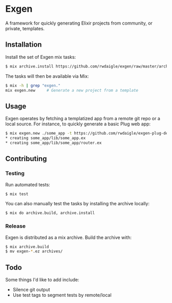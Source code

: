 # Exgen

A framework for quickly generating Elixir projects from community, or private, templates.

## Installation

Install the set of Exgen mix tasks:

```bash
$ mix archive.install https://github.com/rwdaigle/exgen/raw/master/archives/exgen-0.5.0.ez
```

The tasks will then be available via Mix:

```bash
$ mix -h | grep "exgen."
mix exgen.new     # Generate a new project from a template
```

## Usage

Exgen operates by fetching a templatized app from a remote git repo or a local source. For instance, to quickly generate a basic Plug web app:

```bash
$ mix exgen.new ./some_app -t https://github.com/rwdaigle/exgen-plug-default.git
* creating some_app/lib/some_app.ex
* creating some_app/lib/some_app/router.ex
```

## Contributing

### Testing

Run automated tests:

```bash
$ mix test
```

You can also manually test the tasks by installing the archive locally:

```bash
$ mix do archive.build, archive.install
```

### Release

Exgen is distributed as a mix archive. Build the archive with:

```bash
$ mix archive.build
$ mv exgen-*.ez archives/
```

## Todo

Some things I'd like to add include:

* Silence git output
* Use test tags to segment tests by remote/local
